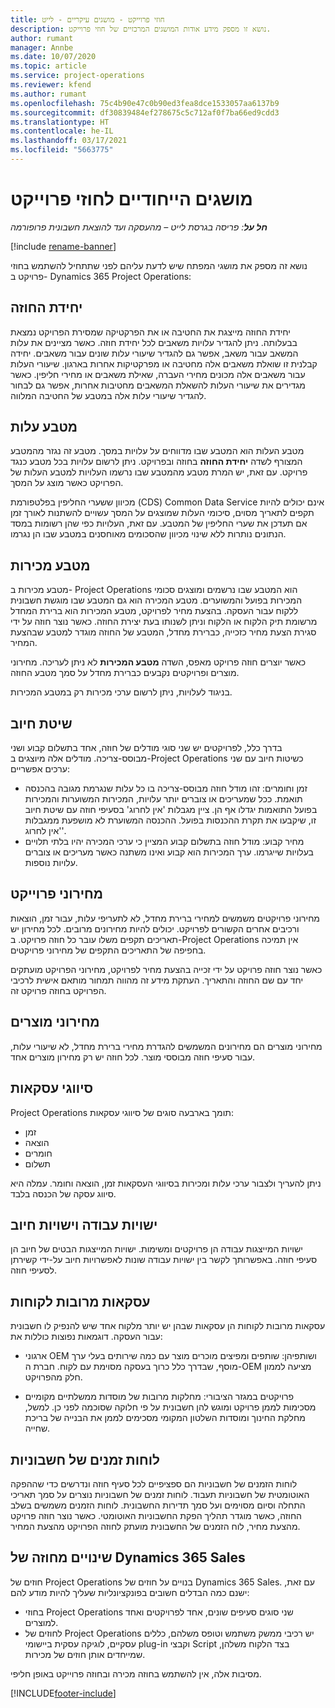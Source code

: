 ```yaml
---
title: חוזי פרוייקט - מושגים עיקריים - לייט
description: נושא זו מספק מידע אודות המושגים המרכזיים של חוזי פרוייקט.
author: rumant
manager: Annbe
ms.date: 10/07/2020
ms.topic: article
ms.service: project-operations
ms.reviewer: kfend
ms.author: rumant
ms.openlocfilehash: 75c4b90e47c0b90ed3fea8dce1533057aa6137b9
ms.sourcegitcommit: df30839484ef278675c5c712af0f7ba66ed9cdd3
ms.translationtype: HT
ms.contentlocale: he-IL
ms.lasthandoff: 03/17/2021
ms.locfileid: "5663775"
---
```

# <a name="concepts-unique-to-project-contracts"></a>מושגים הייחודיים לחוזי פרוייקט

_**חל על**: פריסה בגרסת לייט – מהעסקה ועד להוצאת חשבונית פרופורמה_

[!include [rename-banner](~/includes/cc-data-platform-banner.md)]

נושא זה מספק את מושגי המפתח שיש לדעת עליהם לפני שתתחיל להשתמש בחוזי פרויקט ב- Dynamics 365 Project Operations:

## <a name="contracting-unit"></a>יחידת החוזה

יחידת החוזה מייצגת את החטיבה או את הפרקטיקה שמסירת הפרויקט נמצאת בבעלותה. ניתן להגדיר עלויות משאבים לכל יחידת חוזה. כאשר מציינים את עלות המשאב עבור משאב, אפשר גם להגדיר שיעורי עלות שונים עבור משאבים. יחידה קבלנית זו שואלת משאבים אלה מחטיבה או מפרקטיקות אחרות בארגון. שיעורי העלות עבור משאבים אלה מכונים מחירי העברה, שאילת משאבים או מחירי חליפין. כאשר מגדירים את שיעורי העלות להשאלת המשאבים מחטיבות אחרות, אפשר גם לבחור להגדיר שיעורי עלות אלה במטבע של החטיבה המלווה.

## <a name="cost-currency"></a>מטבע עלות

מטבע העלות הוא המטבע שבו מדווחים על עלויות במסך. מטבע זה נגזר מהמטבע המצורף לשדה **יחידת החוזה** בחוזה ובפרויקט. ניתן לרשום עלויות בכל מטבע כנגד פרויקט. עם זאת, יש המרת מטבע מהמטבע שבו נרשמו העלויות למטבע העלות של הפרויקט כאשר מוצג על המסך.

מכיוון ששערי החליפין בפלטפורמת (CDS) Common Data Service אינם יכולים להיות תקפים לתאריך מסוים, סיכומי העלות שמוצגים על המסך עשויים להשתנות לאורך זמן אם תעדכן את שערי החליפין של המטבע. עם זאת, העלויות כפי שהן רשומות במסד הנתונים נותרות ללא שינוי מכיוון שהסכומים מאוחסנים במטבע שבו הן נגרמו.

## <a name="sales-currency"></a>מטבע מכירות

מטבע מכירות ב- Project Operations הוא המטבע שבו נרשמים ומוצגים סכומי המכירות בפועל והמשוערים. מטבע המכירה הוא גם המטבע שבו מוגשת חשבונית ללקוח עבור העסקה. בהצעת מחיר לפרויקט, מטבע המכירות הוא ברירת המחדל מרשומת תיק הלקוח או הלקוח וניתן לשנותו בעת יצירת החוזה. כאשר נוצר חוזה על ידי סגירת הצעת מחיר כזכייה, כברירת מחדל, המטבע של החוזה מוגדר למטבע שבהצעת המחיר.

כאשר יוצרים חוזה פרויקט מאפס, השדה **מטבע המכירות** לא ניתן לעריכה. מחירוני מוצרים ופרויקטים נקבעים כברירת מחדל על סמך מטבע החוזה.

בניגוד לעלויות, ניתן לרשום ערכי מכירות רק במטבע המכירות.

## <a name="billing-method"></a>שיטת חיוב

בדרך כלל, לפרויקטים יש שני סוגי מודלים של חוזה, אחד בתשלום קבוע ושני מבוסס-צריכה. מודלים אלה מיוצגים ב-Project Operations כשיטות חיוב עם שני ערכים אפשריים:

- זמן וחומרים: זהו מודל חוזה מבוסס-צריכה בו כל עלות שנגרמת מגובה בהכנסה תואמת. ככל שמעריכים או צוברים יותר עלויות, המכירות המשוערות והמכירות בפועל התואמות יגדלו אף הן. ציין מגבלות 'אין לחרוג' בסעיפי חוזה עם שיטת חיוב זו, שיקבעו את תקרת ההכנסות בפועל. ההכנסה המשוערת לא מושפעת ממגבלות 'אין לחרוג'.
- מחיר קבוע: מודל חוזה בתשלום קבוע המציין כי ערכי המכירה יהיו בלתי תלויים בעלויות שייגרמו. ערך המכירות הוא קבוע ואינו משתנה כאשר מעריכים או צוברים עלויות נוספות.

## <a name="project-price-lists"></a>מחירוני פרוייקט

מחירוני פרויקטים משמשים למחירי ברירת מחדל, לא לתעריפי עלות, עבור זמן, הוצאות ורכיבים אחרים הקשורים לפרויקט. יכולים להיות מחירונים מרובים. לכל מחירון יש תאריכים תקפים משלו עובר כל חוזה פרויקט. ב-Project Operations אין תמיכה בחפיפה של התאריכים התקפים של מחירוני פרויקטים.

כאשר נוצר חוזה פרויקט על ידי זכייה בהצעת מחיר לפרויקט, מחירוני הפרויקט מועתקים יחד עם שם החוזה והתאריך. העתקת מידע זה מהווה תמחור מותאם אישית לרכיבי הפרויקט בחוזה פרויקט זה.

## <a name="product-price-lists"></a>מחירוני מוצרים

מחירוני מוצרים הם מחירונים המשמשים להגדרת מחירי ברירת מחדל, לא שיעורי עלות, עבור סעיפי חוזה מבוססי מוצר. לכל חוזה יש רק מחירון מוצרים אחד.

## <a name="transaction-classes"></a>סיווגי עסקאות

Project Operations תומך בארבעה סוגים של סיווגי עסקאות:

- זמן
- הוצאה
- חומרים
- תשלום

ניתן להעריך ולצבור ערכי עלות ומכירות בסיווגי העסקאות זמן, הוצאה וחומר. עמלה היא סיווג עסקה של הכנסה בלבד.

## <a name="work-entities-and-billing-entities"></a>ישויות עבודה וישויות חיוב

ישויות המייצגות עבודה הן פרויקטים ומשימות. ישויות המייצגות הבטים של חיוב הן סעיפי חוזה. באפשרותך לקשר בין ישויות עבודה שונות לאפשרויות חיוב על-ידי קשירתן לסעיפי חוזה.

## <a name="multi-customer-deals"></a>עסקאות מרובות לקוחות

עסקאות מרובות לקוחות הן עסקאות שבהן יש יותר מלקוח אחד שיש להנפיק לו חשבונית עבור העסקה. דוגמאות נפוצות כוללות את:

- ארגוני OEM ושותפיהן: שותפים ומפיצים מוכרים מוצר עם כמה שירותים בעלי ערך מוסף, שבדרך כלל כרוך בעסקה מסוימת עם לקוח. חברת ה-OEM מציעה לממון חלק מהפרויקט. 

- פרויקטים במגזר הציבורי: מחלקות מרובות של מוסדות ממשלתיים מקומיים מסכימות לממן פרויקט ומוגש להן חשבונית על פי חלוקה שסוכמה לפני כן. למשל, מחלקת החינוך ומוסדות השלטון המקומי מסכימים לממן את הבנייה של בריכת שחייה.

## <a name="invoice-schedules"></a>לוחות זמנים של חשבוניות

לוחות הזמנים של חשבוניות הם ספציפיים לכל סעיף חוזה ונדרשים כדי שההפקה האוטומטית של חשבוניות תעבוד. לוחות זמנים של חשבוניות נוצרים על סמך תאריכי התחלה וסיום מסוימים ועל סמך תדירות החשבונית. לוחות הזמנים משמשים בשלב החוזה, כאשר מוגדר תהליך הפקת החשבוניות האוטומטי. כאשר נוצר חוזה פרויקט מהצעת מחיר, לוח הזמנים של החשבונית מועתק לחוזה הפרויקט מהצעת המחיר.

## <a name="changes-from-the-dynamics-365-sales-contract"></a>שינויים מחוזה של Dynamics 365 Sales

חוזים של Project Operations בנויים על חוזים של Dynamics 365 Sales. עם זאת, ישנם כמה הבדלים חשובים בפונקציונליות שעליך להיות מודע להם:

- בחוזי Project Operations שני סוגים סעיפים שונים, אחד לפרויקטים ואחד למוצרים.
- לחוזים של Project Operations יש רכיבי ממשק משתמש וטופס משלהם, כללים עסקיים, לוגיקה עסקית ביישומי plug-in וקבצי Script בצד הלקוח משלהן, שמייחדים אותן חוזים של מכירות.

מסיבות אלה, אין להשתמש בחוזה מכירה ובחוזה פרוייקט באופן חליפי.


[!INCLUDE[footer-include](../../includes/footer-banner.md)]
